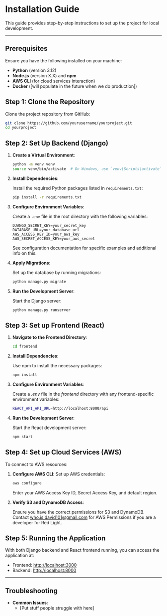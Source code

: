 # Installation Guide

This guide provides step-by-step instructions to set up the project for local development.

---

## Prerequisites

Ensure you have the following installed on your machine:

- **Python** (version 3.12)
- **Node.js** (version X.X) and **npm**
- **AWS CLI** (for cloud services interaction)
- **Docker** ([will populate in the future when we do production])

## Step 1: Clone the Repository

Clone the project repository from GitHub:

```bash
git clone https://github.com/yourusername/yourproject.git
cd yourproject
```

## Step 2: Set Up Backend (Django)

1. **Create a Virtual Environment**:

    ```bash
    python -m venv venv
    source venv/bin/activate  # On Windows, use `venv\Scripts\activate`
    ```

2. **Install Dependencies**:

    Install the required Python packages listed in `requirements.txt`:

    ```bash
    pip install -r requirements.txt
    ```

3. **Configure Environment Variables**:

    Create a `.env` file in the root directory with the following variables:

    ```env
    DJANGO_SECRET_KEY=your_secret_key
    DATABASE_URL=your_database_url
    AWS_ACCESS_KEY_ID=your_aws_key
    AWS_SECRET_ACCESS_KEY=your_aws_secret
    ```

    See configuration documentation for specific examples and additional info on this.

4. **Apply Migrations**:

    Set up the database by running migrations:

    ```bash
    python manage.py migrate
    ```

5. **Run the Development Server**:

    Start the Django server:

    ```bash
    python manage.py runserver
    ```

## Step 3: Set up Frontend (React)

1. **Navigate to the Frontend Directory**:

    ```bash
    cd frontend
    ```

2. **Install Dependencies**:

    Use npm to install the necessary packages:

    ```bash
    npm install
    ```

3. **Configure Environment Variables**:

    Create a *.env* file in the *frontend* directory with any frontend-specific environment variables:

    ```bash
    REACT_API_API_URL=http://localhost:8000/api
    ```

4. **Run the Development Server**:

    Start the React development server:

    ```bash
    npm start
    ```

## Step 4: Set up Cloud Services (AWS)

To connect to AWS resources:

1. **Configure AWS CLI**: Set up AWS credentials:

    ```bash
    aws configure
    ```

    Enter your AWS Access Key ID, Secret Access Key, and default region.

2. **Verify S3 and DynamoDB Access**:

    Ensure you have the correct permissions for S3 and DynamoDB. Contact <who.is.david101@gmail.com> for AWS Permissions if you are a developer for Red Light.

## Step 5: Running the Application

With both Django backend and React frontend running, you can access the application at:

- Frontend: <http://localhost:3000>
- Backend: <http://localhost:8000>

---

## Troubleshooting

- **Common Issues**:
  - [Put stuff people struggle with here]
